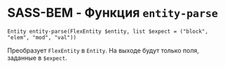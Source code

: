 # SASS-BEM - Функция `entity-parse`

`Entity entity-parse(FlexEntity $entity, list $expect = ("block", "elem", "mod", "val"))`

Преобразует `FlexEntity` в `Entity`. На выходе будут только поля, заданные в `$expect`.